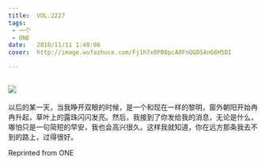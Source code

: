 ```yaml
---
title:	VOL.2227
tags:
 - 一个
 - ONE
date:	2018/11/11 1:40:06
cover:	http://image.wufazhuce.com/Fj1h7x0PB8pcA0FnQGB5AnG6H5DI

---
```

![](http://image.wufazhuce.com/Fj1h7x0PB8pcA0FnQGB5AnG6H5DI)
---

以后的某一天，当我睁开双眼的时候，是一个和现在一样的黎明，窗外朝阳开始冉冉升起，草叶上的露珠闪闪发亮。然后，我接到了你发给我的消息，无论是什么，哪怕只是一句简短的早安，我也会高兴很久。这样我就知道，你在远方那条我去不到的路上，过得很好。
 
Reprinted from ONE
